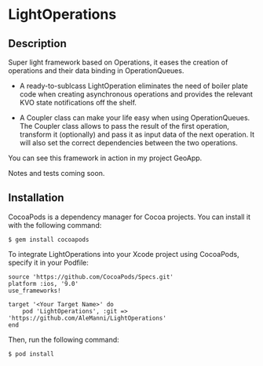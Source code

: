 # LightOperations
## Description
Super light framework based on Operations, it eases the creation of operations and their data binding in OperationQueues.

* A ready-to-sublcass LightOperation eliminates the need of boiler plate code when creating asynchronous operations and provides the relevant KVO state notifications off the shelf. 

* A Coupler class can make your life easy when using OperationQueues. The Coupler class allows to pass the result of the first operation, transform it (optionally) and pass it as input data of the next operation.
It will also set the correct dependencies between the two operations.

You can see this framework in action in my project GeoApp.

Notes and tests coming soon. 

## Installation
CocoaPods is a dependency manager for Cocoa projects. You can install it with the following command:
```
$ gem install cocoapods
```
To integrate LightOperations into your Xcode project using CocoaPods, specify it in your Podfile:
```
source 'https://github.com/CocoaPods/Specs.git'
platform :ios, '9.0'
use_frameworks!

target '<Your Target Name>' do
    pod 'LightOperations', :git => 'https://github.com/AleManni/LightOperations'
end
```
Then, run the following command:
```
$ pod install
```
